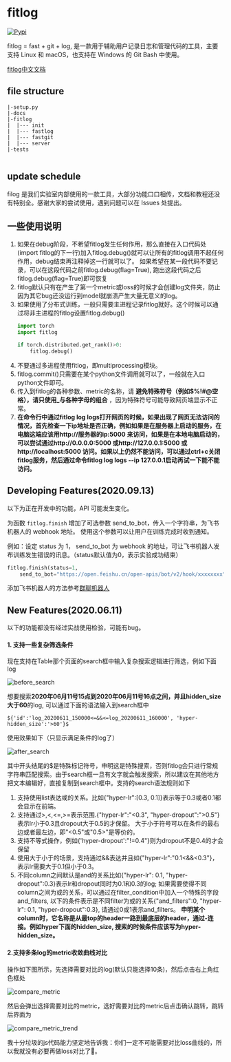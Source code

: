 # fitlog
[![Pypi](https://img.shields.io/pypi/v/fitlog.svg)](https://pypi.org/project/fitlog)
<!-- [![Documentation Status](https://readthedocs.org/projects/fitlog/badge/?version=latest)](http://fitlog.readthedocs.io/?badge=latest) -->

fitlog = fast + git + log, 是一款用于辅助用户记录日志和管理代码的工具，主要支持 Linux 和 macOS，也支持在 Windows 的 Git Bash 中使用。 

[fitlog中文文档](https://fitlog.readthedocs.io/zh/latest/index.html)

## file structure
```
|-setup.py
|-docs
|-fitlog
|  |--- init
|  |--- fastlog
|  |--- fastgit
|  |--- server
|-tests
  
```

## update schedule

filog 是我们实验室内部使用的一款工具，大部分功能口口相传，文档和教程还没有特别全。感谢大家的尝试使用，遇到问题可以在 Issues 处提出。


## 一些使用说明
1. 如果在debug阶段，不希望fitlog发生任何作用，那么直接在入口代码处(import fitlog的下一行)加入fitlog.debug()就可以让所有的fitlog调用不起任何作用，debug结束再注释掉这一行就可以了。 如果希望在某一段代码不要记录，可以在这段代码之前fitlog.debug(flag=True), 跑出这段代码之后fitlog.debug(flag=True)即可恢复
2. fitlog默认只有在产生了第一个metric或loss的时候才会创建log文件夹，防止因为其它bug还没运行到model就崩溃产生大量无意义的log。
3. 如果使用了分布式训练，一般只需要主进程记录fitlog就好。这个时候可以通过将非主进程的fitlog设置fitlog.debug()
    ```python
    import torch
    import fitlog
    
    if torch.distributed.get_rank()>0:
        fitlog.debug()
    ```
4. 不要通过多进程使用fitlog，即multiprocessing模块。
5. fitlog.commit()只需要在某个python文件调用就可以了，一般就在入口python文件即可。 
6. 传入到fitlog的各种参数、metric的名称，请 **避免特殊符号（例如$%!#@空格），请只使用_与各种字母的组合** ，因为特殊符号可能导致网页端显示不正常。
7. **在命令行中通过fitlog log logs打开网页的时候，如果出现了网页无法访问的情况，首先检查一下ip地址是否正确，例如如果是在服务器上启动的服务，在电脑这端应该用http://服务器的ip:5000 来访问，如果是在本地电脑启动的，可以尝试通过http://0.0.0.0:5000 或http://127.0.0.1:5000 或http://localhost:5000 访问。如果以上仍然不能访问，可以通过ctrl+c关闭fitlog服务，然后通过命令fitlog log logs --ip 127.0.0.1启动再试一下能不能访问。**

## Developing Features(2020.09.13)

以下为正在开发中的功能，API 可能发生变化。

为函数 `fitlog.finish` 增加了可选参数 send_to_bot，传入一个字符串，为飞书机器人的 webhook 地址。 使用这个参数可以让用户在训练完成时收到通知。

例如：设定 status 为 1， send_to_bot 为 webhook 的地址，可让飞书机器人发布训练发生错误的讯息。（status默认值为0，表示实验成功结束）

```python
fitlog.finish(status=1,
	send_to_bot="https://open.feishu.cn/open-apis/bot/v2/hook/xxxxxxxx")      
```
添加飞书机器人的方法参考[群聊机器人](https://getfeishu.cn/hc/zh-cn/articles/360024984973-%E5%9C%A8%E7%BE%A4%E8%81%8A%E4%B8%AD%E4%BD%BF%E7%94%A8%E6%9C%BA%E5%99%A8%E4%BA%BA)

## New Features(2020.06.11)
以下的功能都没有经过实战使用检验，可能有bug。
#### 1. 支持一些复杂筛选条件
 现在支持在Table那个页面的search框中输入复杂搜索逻辑进行筛选，例如下面log
 
![before_search](docs/source/figures/before_search.jpg)  

想要搜索**2020年06月11号15点到2020年06月11号16点之间，并且hidden_size大于60**的log, 可以通过下面的语法输入到search框中  
```
${'id':'log_20200611_150000<=&&<=log_20200611_160000', 'hyper-hidden_size':'>60'}$
```
使用效果如下（只显示满足条件的log了）

![after_search](docs/source/figures/after_search.jpg)  


其中开头结尾的$是特殊标记符号，申明这是特殊搜索，否则fitlog会只进行常规字符串匹配搜索。由于search框一旦有文字就会触发搜索，所以建议在其他地方把文本编辑好，直接复制到search框中。支持的search语法规则如下
1. 支持使用list表达或的关系。比如{"hyper-lr":[0.3, 0.1]}表示等于0.3或者0.1都会显示在前端。  
2. 支持通过>,<,<=,>=表示范围.{"hyper-lr":"<0.3", "hyper-dropout":">0.5"}表示lr小于0.3且dropout大于0.5的才保留。 大于小于符号可以在条件的最右边或者最左边，即"<0.5"或"0.5>"是等价的。
3. 支持不等式操作，例如{'hyper-dropout':"!=0.4"}则为dropout不是0.4的才会保留  
4. 使用大于小于的场景，支持通过&&表达并且如{"hyper-lr":"0.1<&&<0.3"}，表示lr需要大于0.1但小于0.3。
5. 不同column之间默认是and的关系比如{"hyper-lr": 0.1, "hyper-dropout":0.3}表示lr和dropout同时为0.1和0.3的log; 如果需要使得不同column之间为或的关系，可以通过在filter_condition中加入一个特殊的字段and_filters, 以下的条件表示是不同filter为或的关系{"and_filters":0, "hyper-lr": 0.1, "hyper-dropout":0.3}, 请通过0或1表示and_filters。
**申明某个column时，它名称是从最top的header一路到最底层的header，通过-连接。例如hyper下面的hidden_size, 搜索的时候条件应该写为hyper-hidden_size。**

#### 2.支持多条log的metric收敛曲线对比
操作如下图所示，先选择需要对比的log(默认只能选择10条)，然后点击右上角红色框处 

![compare_metric](docs/source/figures/compare_metric.jpg)

然后会弹出选择需要对比的metric，选好需要对比的metric后点击确认跳转，跳转后界面为

![compare_metric_trend](docs/source/figures/compare_metric_trend.jpg)

我十分垃圾的js代码能力坚定地告诉我：你们一定不可能需要对比loss曲线的，所以我就没有必要再做loss对比了🐶。
